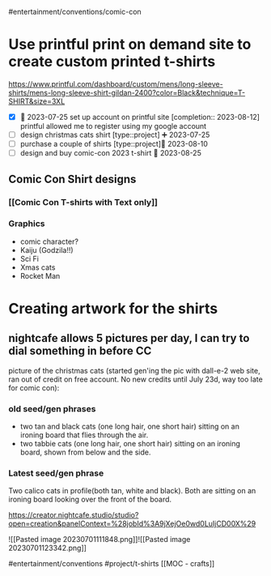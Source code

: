 #entertainment/conventions/comic-con

# Use printful print on demand site to create custom printed t-shirts
https://www.printful.com/dashboard/custom/mens/long-sleeve-shirts/mens-long-sleeve-shirt-gildan-2400?color=Black&technique=T-SHIRT&size=3XL
- [x] 🛫 2023-07-25 set up account on printful site  [completion:: 2023-08-12]
      printful allowed me to register using my google account
- [ ] design christmas cats shirt [type::project] ➕ 2023-07-25
- [ ] purchase a couple of shirts [type::project]🛫 2023-08-10
- [ ] design and buy comic-con 2023 t-shirt 🛫 2023-08-25 
## Comic Con Shirt designs
### [[Comic Con T-shirts with Text only]]
### Graphics 
- comic character?
- Kaiju (Godzila!!)
- Sci Fi
- Xmas cats
- Rocket Man

# Creating artwork for the shirts

## nightcafe allows 5 pictures per day, I can try to dial something in before CC

picture of the christmas cats (started gen'ing the pic with dall-e-2 web site, ran out of credit on free account.  No new credits until July 23d, way too late for comic con):

### old seed/gen phrases
* two tan and black cats (one long hair, one short hair) sitting on an ironing board that flies through the air.
* two tabbie cats (one long hair, one short hair) sitting on an ironing board, shown from below and the side.


### Latest seed/gen phrase

Two calico cats in profile(both tan, white and black).  Both are sitting on an ironing board looking over the front of the board.

https://creator.nightcafe.studio/studio?open=creation&panelContext=%28jobId%3A9jXejOe0wd0LuIjCD00X%29


![[Pasted image 20230701111848.png]]![[Pasted image 20230701123342.png]]

#entertainment/conventions
#project/t-shirts
[[MOC - crafts]]